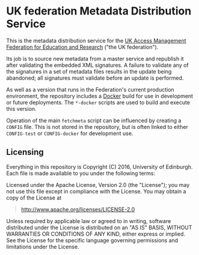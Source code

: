 # UK federation Metadata Distribution Service

This is the metadata distribution service for the [UK Access Management Federation for Education and Research](http://ukfederation.org.uk) ("the UK federation").

Its job is to source new metadata from a master service and republish it after validating the embedded XML signatures. A failure to validate any of the signatures in a set of metadata files results in the update being abandoned; all signatures must validate before an update is performed.

As well as a version that runs in the Federation's current production environment, the repository includes a [Docker](https://www.docker.com) build for use in development or future deployments. The `*-docker` scripts are used to build and execute this version.

Operation of the main `fetchmeta` script can be influenced by creating a `CONFIG` file. This is not stored in the repository, but is often linked to either `CONFIG-test` or `CONFIG-docker` for development use.

## Licensing

Everything in this repository is Copyright (C) 2016, University of Edinburgh. Each file is made available to you under the following terms:

Licensed under the Apache License, Version 2.0 (the "License");
you may not use this file except in compliance with the License.
You may obtain a copy of the License at

> <http://www.apache.org/licenses/LICENSE-2.0>

Unless required by applicable law or agreed to in writing, software
distributed under the License is distributed on an "AS IS" BASIS,
WITHOUT WARRANTIES OR CONDITIONS OF ANY KIND, either express or implied.
See the License for the specific language governing permissions and
limitations under the License.

